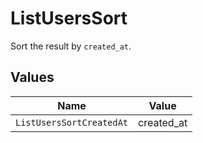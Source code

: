 # ListUsersSort

Sort the result by `created_at`.


## Values

| Name                     | Value                    |
| ------------------------ | ------------------------ |
| `ListUsersSortCreatedAt` | created_at               |